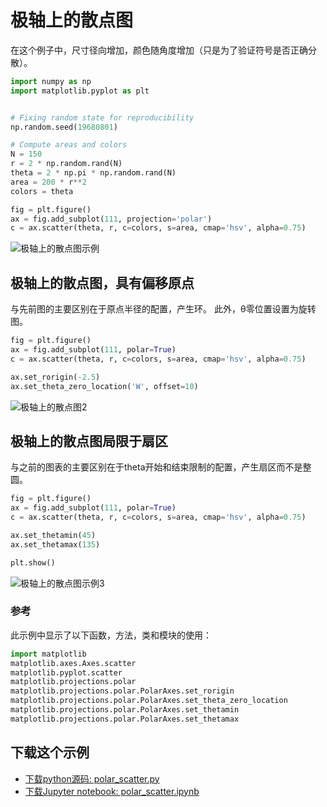 # 极轴上的散点图

在这个例子中，尺寸径向增加，颜色随角度增加（只是为了验证符号是否正确分散）。

```python
import numpy as np
import matplotlib.pyplot as plt


# Fixing random state for reproducibility
np.random.seed(19680801)

# Compute areas and colors
N = 150
r = 2 * np.random.rand(N)
theta = 2 * np.pi * np.random.rand(N)
area = 200 * r**2
colors = theta

fig = plt.figure()
ax = fig.add_subplot(111, projection='polar')
c = ax.scatter(theta, r, c=colors, s=area, cmap='hsv', alpha=0.75)
```

![极轴上的散点图示例](https://matplotlib.org/_images/sphx_glr_polar_scatter_001.png)

## 极轴上的散点图，具有偏移原点

与先前图的主要区别在于原点半径的配置，产生环。 此外，θ零位置设置为旋转图。

```python
fig = plt.figure()
ax = fig.add_subplot(111, polar=True)
c = ax.scatter(theta, r, c=colors, s=area, cmap='hsv', alpha=0.75)

ax.set_rorigin(-2.5)
ax.set_theta_zero_location('W', offset=10)
```

![极轴上的散点图2](https://matplotlib.org/_images/sphx_glr_polar_scatter_002.png)

## 极轴上的散点图局限于扇区

与之前的图表的主要区别在于theta开始和结束限制的配置，产生扇区而不是整圆。

```python
fig = plt.figure()
ax = fig.add_subplot(111, polar=True)
c = ax.scatter(theta, r, c=colors, s=area, cmap='hsv', alpha=0.75)

ax.set_thetamin(45)
ax.set_thetamax(135)

plt.show()
```

![极轴上的散点图示例3](https://matplotlib.org/_images/sphx_glr_polar_scatter_003.png)

### 参考

此示例中显示了以下函数，方法，类和模块的使用：

```python
import matplotlib
matplotlib.axes.Axes.scatter
matplotlib.pyplot.scatter
matplotlib.projections.polar
matplotlib.projections.polar.PolarAxes.set_rorigin
matplotlib.projections.polar.PolarAxes.set_theta_zero_location
matplotlib.projections.polar.PolarAxes.set_thetamin
matplotlib.projections.polar.PolarAxes.set_thetamax
```

## 下载这个示例
            
- [下载python源码: polar_scatter.py](https://matplotlib.org/_downloads/polar_scatter.py)
- [下载Jupyter notebook: polar_scatter.ipynb](https://matplotlib.org/_downloads/polar_scatter.ipynb)